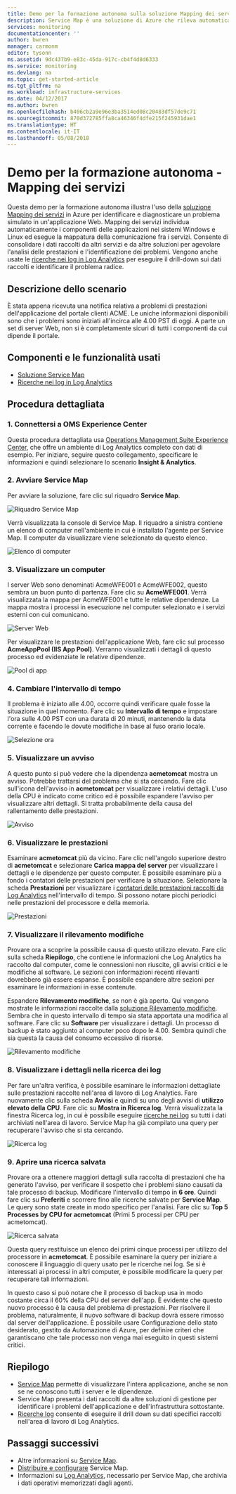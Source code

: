 ```yaml
---
title: Demo per la formazione autonoma sulla soluzione Mapping dei servizi in Azure | Microsoft Docs
description: Service Map è una soluzione di Azure che rileva automaticamente i componenti delle applicazioni nei sistemi Windows e Linux e mappa la comunicazione tra i servizi. Questa demo per la formazione autonoma illustra l'uso di Mapping dei servizi per identificare e diagnosticare un problema simulato in un'applicazione Web.
services: monitoring
documentationcenter: ''
author: bwren
manager: carmonm
editor: tysonn
ms.assetid: 9dc437b9-e83c-45da-917c-cb4f4d8d6333
ms.service: monitoring
ms.devlang: na
ms.topic: get-started-article
ms.tgt_pltfrm: na
ms.workload: infrastructure-services
ms.date: 04/12/2017
ms.author: bwren
ms.openlocfilehash: b406cb2a9e96e3ba3514ed08c20483df57de9c71
ms.sourcegitcommit: 870d372785ffa8ca46346f4dfe215f245931dae1
ms.translationtype: HT
ms.contentlocale: it-IT
ms.lasthandoff: 05/08/2018
---
```

# <a name="self-paced-demo---service-map"></a>Demo per la formazione autonoma - Mapping dei servizi
Questa demo per la formazione autonoma illustra l'uso della [soluzione Mapping dei servizi](monitoring-service-map.md) in Azure per identificare e diagnosticare un problema simulato in un'applicazione Web. Mapping dei servizi individua automaticamente i componenti delle applicazioni nei sistemi Windows e Linux ed esegue la mappatura della comunicazione fra i servizi. Consente di consolidare i dati raccolti da altri servizi e da altre soluzioni per agevolare l'analisi delle prestazioni e l'identificazione dei problemi. Vengono anche usate le [ricerche nei log in Log Analytics](../log-analytics/log-analytics-log-searches.md) per eseguire il drill-down sui dati raccolti e identificare il problema radice.


## <a name="scenario-description"></a>Descrizione dello scenario
È stata appena ricevuta una notifica relativa a problemi di prestazioni dell'applicazione del portale clienti ACME. Le uniche informazioni disponibili sono che i problemi sono iniziati all'incirca alle 4.00 PST di oggi. A parte un set di server Web, non si è completamente sicuri di tutti i componenti da cui dipende il portale. 

## <a name="components-and-features-used"></a>Componenti e le funzionalità usati
- [Soluzione Service Map](monitoring-service-map.md)
- [Ricerche nei log in Log Analytics](../log-analytics/log-analytics-log-searches.md)


## <a name="walkthrough"></a>Procedura dettagliata

### <a name="1-connect-to-the-oms-experience-center"></a>1. Connettersi a OMS Experience Center
Questa procedura dettagliata usa [Operations Management Suite Experience Center](https://experience.mms.microsoft.com/), che offre un ambiente di Log Analytics completo con dati di esempio. Per iniziare, seguire questo collegamento, specificare le informazioni e quindi selezionare lo scenario **Insight & Analytics**.


### <a name="2-start-service-map"></a>2. Avviare Service Map
Per avviare la soluzione, fare clic sul riquadro **Service Map**.

![Riquadro Service Map](media/monitoring-walkthrough-servicemap/tile.png)

Verrà visualizzata la console di Service Map. Il riquadro a sinistra contiene un elenco di computer nell'ambiente in cui è installato l'agente per Service Map. Il computer da visualizzare viene selezionato da questo elenco.

![Elenco di computer](media/monitoring-walkthrough-servicemap/computer-list.png)


### <a name="3-view-computer"></a>3. Visualizzare un computer
I server Web sono denominati AcmeWFE001 e AcmeWFE002, questo sembra un buon punto di partenza. Fare clic su **AcmeWFE001**. Verrà visualizzata la mappa per AcmeWFE001 e tutte le relative dipendenze. La mappa mostra i processi in esecuzione nel computer selezionato e i servizi esterni con cui comunicano.

![Server Web](media/monitoring-walkthrough-servicemap/web-server.png)

Per visualizzare le prestazioni dell'applicazione Web, fare clic sul processo **AcmeAppPool (IIS App Pool)**. Verranno visualizzati i dettagli di questo processo ed evidenziate le relative dipendenze. 

![Pool di app](media/monitoring-walkthrough-servicemap/app-pool.png)


### <a name="4-change-time-window"></a>4. Cambiare l'intervallo di tempo

Il problema è iniziato alle 4.00, occorre quindi verificare quale fosse la situazione in quel momento. Fare clic su **Intervallo di tempo** e impostare l'ora sulle 4.00 PST con una durata di 20 minuti, mantenendo la data corrente e facendo le dovute modifiche in base al fuso orario locale.

![Selezione ora](./media/monitoring-walkthrough-servicemap/time-picker.png)


### <a name="5-view-alert"></a>5. Visualizzare un avviso

A questo punto si può vedere che la dipendenza **acmetomcat** mostra un avviso. Potrebbe trattarsi del problema che si sta cercando. Fare clic sull'icona dell'avviso in **acmetomcat** per visualizzare i relativi dettagli. L'uso della CPU è indicato come critico ed è possibile espandere l'avviso per visualizzare altri dettagli. Si tratta probabilmente della causa del rallentamento delle prestazioni. 

![Avviso](./media/monitoring-walkthrough-servicemap/alert.png)


### <a name="6-view-performance"></a>6. Visualizzare le prestazioni

Esaminare **acmetomcat** più da vicino. Fare clic nell'angolo superiore destro di **acmetomcat** e selezionare **Carica mappa del server** per visualizzare i dettagli e le dipendenze per questo computer. È possibile esaminare più a fondo i contatori delle prestazioni per verificare la situazione. Selezionare la scheda **Prestazioni** per visualizzare i [contatori delle prestazioni raccolti da Log Analytics](../log-analytics/log-analytics-data-sources-performance-counters.md) nell'intervallo di tempo. Si possono notare picchi periodici nelle prestazioni del processore e della memoria.

![Prestazioni](./media/monitoring-walkthrough-servicemap/performance.png)


### <a name="7-view-change-tracking"></a>7. Visualizzare il rilevamento modifiche
Provare ora a scoprire la possibile causa di questo utilizzo elevato. Fare clic sulla scheda **Riepilogo**, che contiene le informazioni che Log Analytics ha raccolto dal computer, come le connessioni non riuscite, gli avvisi critici e le modifiche al software. Le sezioni con informazioni recenti rilevanti dovrebbero già essere espanse. È possibile espandere altre sezioni per esaminare le informazioni in esse contenute.


Espandere **Rilevamento modifiche**, se non è già aperto. Qui vengono mostrate le informazioni raccolte dalla [soluzione Rilevamento modifiche](../log-analytics/log-analytics-change-tracking.md). Sembra che in questo intervallo di tempo sia stata apportata una modifica al software. Fare clic su **Software** per visualizzare i dettagli. Un processo di backup è stato aggiunto al computer poco dopo le 4.00. Sembra quindi che sia questa la causa del consumo eccessivo di risorse.

![Rilevamento modifiche](./media/monitoring-walkthrough-servicemap/change-tracking.png)



### <a name="8-view-details-in-log-search"></a>8. Visualizzare i dettagli nella ricerca dei log
Per fare un'altra verifica, è possibile esaminare le informazioni dettagliate sulle prestazioni raccolte nell'area di lavoro di Log Analytics. Fare nuovamente clic sulla scheda **Avvisi** e quindi su uno degli avvisi di **utilizzo elevato della CPU**. Fare clic su **Mostra in Ricerca log**. Verrà visualizzata la finestra Ricerca log, in cui è possibile eseguire [ricerche nei log](../log-analytics/log-analytics-log-searches.md) su tutti i dati archiviati nell'area di lavoro. Service Map ha già compilato una query per recuperare l'avviso che si sta cercando. 

![Ricerca log](./media/monitoring-walkthrough-servicemap/log-search.png)


### <a name="9-open-saved-search"></a>9. Aprire una ricerca salvata
Provare ora a ottenere maggiori dettagli sulla raccolta di prestazioni che ha generato l'avviso, per verificare il sospetto che i problemi siano causati da tale processo di backup. Modificare l'intervallo di tempo in **6 ore**. Quindi fare clic su **Preferiti** e scorrere fino alle ricerche salvate per **Service Map**. Le query sono state create in modo specifico per l'analisi. Fare clic su **Top 5 Processes by CPU for acmetomcat** (Primi 5 processi per CPU per acmetomcat).

![Ricerca salvata](./media/monitoring-walkthrough-servicemap/saved-search.png)


Questa query restituisce un elenco dei primi cinque processi per utilizzo del processore in **acmetomcat**. È possibile esaminare la query per iniziare a conoscere il linguaggio di query usato per le ricerche nei log. Se si è interessati ai processi in altri computer, è possibile modificare la query per recuperare tali informazioni.

In questo caso si può notare che il processo di backup usa in modo costante circa il 60% della CPU del server dell'app. È evidente che questo nuovo processo è la causa del problema di prestazioni. Per risolvere il problema, naturalmente, il nuovo software di backup dovrà essere rimosso dal server dell'applicazione. È possibile usare Configurazione dello stato desiderato, gestito da Automazione di Azure, per definire criteri che garantiscano che tale processo non venga mai eseguito in questi sistemi critici.


## <a name="summary-points"></a>Riepilogo
- [Service Map](monitoring-service-map.md) permette di visualizzare l'intera applicazione, anche se non se ne conoscono tutti i server e le dipendenze.
- Service Map presenta i dati raccolti da altre soluzioni di gestione per identificare i problemi dell'applicazione e dell'infrastruttura sottostante.
- [Ricerche log](../log-analytics/log-analytics-log-searches.md) consente di eseguire il drill down su dati specifici raccolti nell'area di lavoro di Log Analytics.  

## <a name="next-steps"></a>Passaggi successivi
- Altre informazioni su [Service Map](monitoring-service-map.md).
- [Distribuire e configurare](monitoring-service-map-configure.md) Service Map.
- Informazioni su [Log Analytics](../log-analytics/log-analytics-overview.md), necessario per Service Map, che archivia i dati operativi memorizzati dagli agenti.